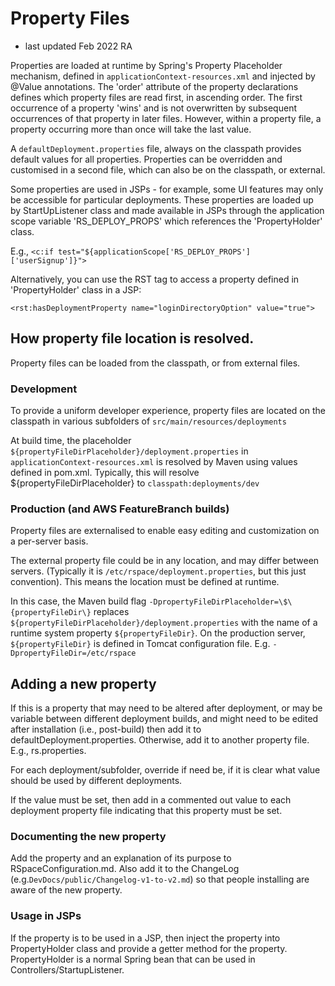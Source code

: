 # Property Files

- last updated Feb 2022 RA

Properties are loaded at runtime by Spring's Property Placeholder
mechanism, defined in `applicationContext-resources.xml` and injected by
@Value annotations. The 'order' attribute of the property declarations
defines which property files are read first, in ascending order. 
The first occurrence of a property 'wins' and is not overwritten by subsequent occurrences of that
property in later files. However, within a property file, a property occurring more than once will take the last
value. 

A `defaultDeployment.properties` file, always on the classpath provides default values for all properties.
Properties can be overridden and customised in a second file, which can also be on the classpath, or external.

Some properties are used in JSPs - for example, some UI features may
only be accessible for particular deployments. These properties are
loaded up by StartUpListener class and made available in JSPs through
the application scope variable 'RS_DEPLOY_PROPS' which references the
'PropertyHolder' class.

E.g., `<c:if test="${applicationScope['RS_DEPLOY_PROPS']['userSignup']}">`

Alternatively, you can use the RST tag to access a property defined in 'PropertyHolder' class in a JSP:

`<rst:hasDeploymentProperty name="loginDirectoryOption" value="true">`

## How property file location is resolved.
Property files can be loaded from the classpath, or from external files.

### Development
To provide a uniform developer experience, property files  are located on the classpath in various subfolders of 
`src/main/resources/deployments`

At build time, the placeholder `${propertyFileDirPlaceholder}/deployment.properties` in
`applicationContext-resources.xml` is resolved by Maven
using values defined in pom.xml. Typically, this will resolve ${propertyFileDirPlaceholder} to `classpath:deployments/dev`

### Production (and AWS FeatureBranch builds)
Property files are externalised to enable easy editing and customization on a per-server basis.

The external property file could be in any location, and may differ between servers. (Typically it is 
`/etc/rspace/deployment.properties`, but this just convention). This means the location must be defined at runtime.

In this case, the Maven build flag `-DpropertyFileDirPlaceholder=\$\{propertyFileDir\}` replaces `${propertyFileDirPlaceholder}/deployment.properties`
with the name of a runtime system property `${propertyFileDir}`. On the production server, `${propertyFileDir}` is
defined in Tomcat configuration file. E.g. `-DpropertyFileDir=/etc/rspace`

## Adding a new property

If this is a property that may need to be altered after deployment, or
may be variable between different deployment builds, and might need to
be edited after installation (i.e., post-build)
then add it to defaultDeployment.properties. Otherwise, add it to
another property file. E.g., rs.properties.

For each deployment/subfolder, override if need be, if it is clear what
value should be used by different deployments.

If the value must be set, then add in a commented out value to each
deployment property file indicating that this property must be set.

### Documenting the new property
Add the property and an explanation of its purpose to RSpaceConfiguration.md.
Also add it to the ChangeLog (e.g.`DevDocs/public/Changelog-v1-to-v2.md`) so that people
installing are aware of the new property.

### Usage in JSPs
If the property is to be used in a JSP, then inject the property into
PropertyHolder class and provide a getter method for the property.
PropertyHolder is a normal Spring bean that can be used in
Controllers/StartupListener.
